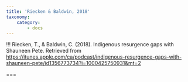 ```yaml
---
title: 'Riecken & Baldwin, 2018'
taxonomy:
    category:
        - docs
---
```


!!! Riecken, T., & Baldwin, C. (2018). Indigenous resurgence gaps with Shauneen Pete. Retrieved from https://itunes.apple.com/ca/podcast/indigenous-resurgence-gaps-with-shauneen-pete/id1356773734?i=1000425750931&mt=2


===

